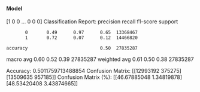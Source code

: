 #### Model
[1 0 0 ... 0 0 0]
Classification Report:
              precision    recall  f1-score   support

           0       0.49      0.97      0.65  13368467
           1       0.72      0.07      0.12  14466820

    accuracy                           0.50  27835287
   macro avg       0.60      0.52      0.39  27835287
weighted avg       0.61      0.50      0.38  27835287

Accuracy: 0.5011759713488854
Confusion Matrix:
[[12993192   375275]
 [13509635   957185]]
Confusion Matrix (%):
[[46.67885048  1.34819878]
 [48.53420408  3.43874665]]
